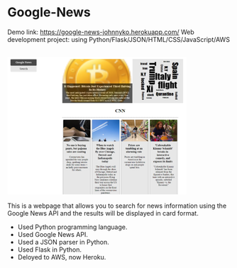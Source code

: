 
# Google-News
Demo link: https://google-news-johnnyko.herokuapp.com/
Web development project: using Python/Flask/JSON/HTML/CSS/JavaScript/AWS <br>

</br>
<img src="screenshot.png" width="80%">


This is a webpage that allows you to search for news information using the Google News API and the results will be displayed in card format.

- Used Python programming language.
- Used Google News API.
- Used a JSON parser in Python.
- Used Flask in Python.
- Deloyed to AWS, now Heroku.
